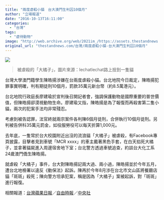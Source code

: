 ```yaml
---
title: "兩度虐殺小貓　台大澳門生判囚10個月"
author: "立場報道"
date: "2016-10-13T16:11:00"
categories:
  - "台灣"
tags:
  - "虐待動物"
image: "http://web.archive.org/web/2021im_/https://assets.thestandnews.com/media/photos/1914374_10154504820274698_1733947557778473314_n_IZyYo.png"
original_url: "thestandnews.com/台灣/兩度虐殺小貓-台大澳門生判囚10個月"
---
```

![](http://web.archive.org/web/2021im_/https://assets.thestandnews.com/media/photos/1914374_10154504820274698_1733947557778473314_n_IZyYo.png)
> 被虐殺的「大橘子」，圖片來源：lechatlechat路上撿到一隻貓

台灣大學澳門籍學生陳皓揚涉嫌在台兩度虐殺小貓。台北地院今日裁定，陳皓揚犯罪事實明確，判有期徒刑10個月，罰款35萬元新台幣（約8.5萬港元）。

台北地院行政庭長廖建瑜於宣判後召開記者會，強調保護動物是國際重要的普世價值，但陳皓揚卻漠視動物生命。廖建瑜又指，陳皓揚是為了報復而再殺害第二隻小貓，兩次的犯案手法均非常殘忍。

考慮到被告認罪，法官終就兩宗案件各判陳6個月徒刑，合併執行10個月徒刑。另判被告併科35萬元罰金，如役服勞役可以每天折算1,000元。

去年底，一隻常於台大校園附近出沒的流浪貓「大橘子」被虐殺，有Facebook專頁披露，目擊者見到車號「MCR xxxx」的車主戴著黑色手套，在白天掐死大橘子，並拿著貓屍進入周邊宿舍地下室；台北警方透過車號追查，約談台大化工系24歲澳門僑生陳皓揚。

就虐殺「大橘子」事件，台大對陳皓揚記兩大過、兩小過，陳皓揚並於今年五月，遭台北地檢署以違反《動保法》起訴。陳再於今年8月涉在台北市文山區將餐廳店貓「斑斑」殺死；陳向警方坦承犯案，稱是因為「大橘子」案被起訴，對「斑斑」進行報復。

相關報道：[台灣蘋果日報](http://web.archive.org/web/20211229103154/http://www.appledaily.com.tw/realtimenews/article/local/20161013/966080/)／[自由時報](http://web.archive.org/web/20211229103154/http://news.ltn.com.tw/news/society/breakingnews/1854938)／[中央社](http://web.archive.org/web/20211229103154/http://www.cna.com.tw/news/firstnews/201610135006-1.aspx)